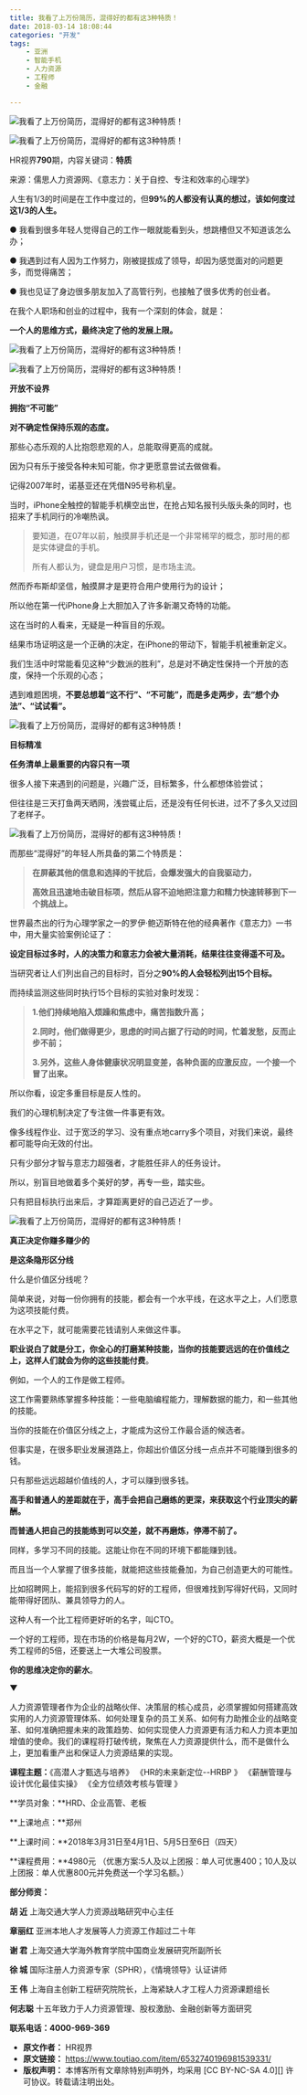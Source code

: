 ```yaml
---
title: 我看了上万份简历，混得好的都有这3种特质！
date: 2018-03-14 18:08:44
categories: "开发"
tags:
	- 亚洲
	- 智能手机
	- 人力资源
	- 工程师
	- 金融

---
```


![我看了上万份简历，混得好的都有这3种特质！][3]

![我看了上万份简历，混得好的都有这3种特质！][3 1]

HR视界**790**期，内容关键词：**特质**

来源：儒思人力资源网、《意志力：关于自控、专注和效率的心理学》

人生有1/3的时间是在工作中度过的，但**99%的人都没有认真的想过，该如何度过这1/3的人生。**

● 我看到很多年轻人觉得自己的工作一眼就能看到头，想跳槽但又不知道该怎么办；

● 我遇到过有人因为工作努力，刚被提拔成了领导，却因为感觉面对的问题更多，而觉得痛苦；

● 我也见证了身边很多朋友加入了高管行列，也接触了很多优秀的创业者。

在我个人职场和创业的过程中，我有一个深刻的体会，就是：

**一个人的思维方式，最终决定了他的发展上限。**

![我看了上万份简历，混得好的都有这3种特质！][3 2]

![我看了上万份简历，混得好的都有这3种特质！][3 3]

**开放不设界**

**拥抱“不可能”**

**对不确定性保持乐观的态度。**

那些心态乐观的人比抱怨悲观的人，总能取得更高的成就。

因为只有乐于接受各种未知可能，你才更愿意尝试去做做看。

记得2007年时，诺基亚还在凭借N95号称机皇。

当时，iPhone全触控的智能手机横空出世，在抢占知名报刊头版头条的同时，也招来了手机同行的冷嘲热讽。

> 要知道，在07年以前，触摸屏手机还是一个非常稀罕的概念，那时用的都是实体键盘的手机。
> 
> 所有人都认为，键盘是用户习惯，是市场主流。

然而乔布斯却坚信，触摸屏才是更符合用户使用行为的设计；

所以他在第一代iPhone身上大胆加入了许多新潮又奇特的功能。

这在当时的人看来，无疑是一种盲目的乐观。

结果市场证明这是一个正确的决定，在iPhone的带动下，智能手机被重新定义。

我们生活中时常能看见这种“少数派的胜利”，总是对不确定性保持一个开放的态度，保持一个乐观的心态；

遇到难题困境，**不要总想着“这不行”、“不可能”，而是多走两步，去“想个办法”、“试试看”。**

![我看了上万份简历，混得好的都有这3种特质！][3 4]

**目标精准**

**任务清单上最重要的内容只有一项**

很多人接下来遇到的问题是，兴趣广泛，目标繁多，什么都想体验尝试；

但往往是三天打鱼两天晒网，浅尝辄止后，还是没有任何长进，过不了多久又过回了老样子。

![我看了上万份简历，混得好的都有这3种特质！][3 5]

而那些“混得好”的年轻人所具备的第二个特质是：

> **在屏蔽其他的信息和选择的干扰后，会爆发强大的自我驱动力，**
> 
> **高效且迅速地击破目标项，然后从容不迫地把注意力和精力快速转移到下一个挑战上。**

世界最杰出的行为心理学家之一的罗伊·鲍迈斯特在他的经典著作《意志力》一书中，用大量实验案例论证了：

**设定目标过多时，人的决策力和意志力会被大量消耗，结果往往变得遥不可及。**

当研究者让人们列出自己的目标时，百分之**90%的人会轻松列出15个目标。**

而持续监测这些同时执行15个目标的实验对象时发现：

> **1.他们持续地陷入烦躁和焦虑中，痛苦指数升高；**
> 
> **2.同时，他们做得更少，思虑的时间占据了行动的时间，忙着发愁，反而止步不前；**
> 
> **3.另外，这些人身体健康状况明显变差，各种负面的应激反应，一个接一个冒了出来。**

所以你看，设定多重目标是反人性的。

我们的心理机制决定了专注做一件事更有效。

像多线程作业、过于宽泛的学习、没有重点地carry多个项目，对我们来说，最终都可能导向无效的付出。


只有少部分才智与意志力超强者，才能胜任非人的任务设计。

所以，别盲目地做着多个美好的梦，再专一些，踏实些。

只有把目标执行出来后，才算距离更好的自己迈近了一步。

![我看了上万份简历，混得好的都有这3种特质！][3 6]

**真正决定你赚多赚少的**

**是这条隐形区分线**

什么是价值区分线呢？

简单来说，对每一份你拥有的技能，都会有一个水平线，在这水平之上，人们愿意为这项技能付费。

在水平之下，就可能需要花钱请别人来做这件事。




**职业说白了就是分工，你全心的打磨某种技能，当你的技能要远远的在价值线之上，这样人们就会为你的这些技能付费**。

例如，一个人的工作是做工程师。

这工作需要熟练掌握多种技能：一些电脑编程能力，理解数据的能力，和一些其他的技能。

当你的技能在价值区分线之上，才能成为这份工作最合适的候选者。

但事实是，在很多职业发展道路上，你超出价值区分线一点点并不可能赚到很多的钱。

只有那些远远超越价值线的人，才可以赚到很多钱。

**高手和普通人的差距就在于，高手会把自己磨练的更深，来获取这个行业顶尖的薪酬。**

**而普通人把自己的技能练到可以交差，就不再磨炼，停滞不前了。**

同样，多学习不同的技能。这能让你在不同的环境下都能赚到钱。

而且当一个人掌握了很多技能，就能把这些技能叠加，为自己创造更大的可能性。

比如招聘网上，能招到很多代码写的好的工程师，但很难找到写得好代码，又同时能带得好团队、兼具领导力的人。

这种人有一个比工程师更好听的名字，叫CTO。

一个好的工程师，现在市场的价格是每月2W，一个好的CTO，薪资大概是一个优秀工程师的5倍，还要送上一大堆公司股票。

**你的思维决定你的薪水**。

▼

人力资源管理者作为企业的战略伙伴、决策层的核心成员，必须掌握如何搭建高效实用的人力资源管理体系、如何处理复杂的员工关系、如何有力助推企业的战略变革、如何准确把握未来的政策趋势、如何实现使人力资源更有活力和人力资本更加增值的使命。我们的课程将打破传统，聚焦在人力资源提供什么，而不是做什么上，更加看重产出和保证人力资源结果的实现。

**课程主题：**《高潜人才甄选与培养》 《HR的未来新定位--HRBP 》 《薪酬管理与设计优化最佳实操》 《全方位绩效考核与管理 》

**学员对象：**HRD、企业高管、老板

**上课地点：**郑州

**上课时间：**2018年3月31日至4月1日、5月5日至6日（四天）

**课程费用：**4980元 （优惠方案:5人及以上团报：单人可优惠400；10人及以上团报：单人优惠800元并免费送一个学习名额。）

**部分师资：**

 **胡 近** 上海交通大学人力资源战略研究中心主任

**章丽红** 亚洲本地人才发展等人力资源工作超过二十年

**谢 君** 上海交通大学海外教育学院中国商业发展研究所副所长

**徐 城** 国际注册人力资源专家（SPHR），《情境领导》认证讲师

 **王 伟** 上海自主创新工程研究院院长，上海紧缺人才工程人力资源课题组长

 **何志聪** 十五年致力于人力资源管理、股权激励、金融创新等方面研究

 **联系电话：4000-969-369**



[3]: /pro/os/crawler/6JQE-UMRZ-BQ7N.gif
[3 1]: /pro/os/crawler/FMVM-UVYA-BE6F.jpg
[3 2]: /pro/os/crawler/7BMB-7ZBA-QM2I.jpg
[3 3]: /pro/os/crawler/FJRY-7NJU-2YRV.gif
[3 4]: /pro/os/crawler/ARRB-AM7J-6B3I.gif
[3 5]: /pro/os/crawler/VFEN-FUAA-INUV.jpg
[3 6]: /pro/os/crawler/IIE2-ERAE-F7FV.gif
 *  **原文作者：** HR视界
 *  **原文链接：** https://www.toutiao.com/item/6532740196981539331/
 *  **版权声明：** 本博客所有文章除特别声明外，均采用 [CC BY-NC-SA 4.0][] 许可协议。转载请注明出处。